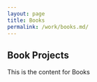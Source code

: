 ```yaml
---
layout: page
title: Books
permalink: /work/books.md/
---
```


## Book Projects

This is the content for Books
